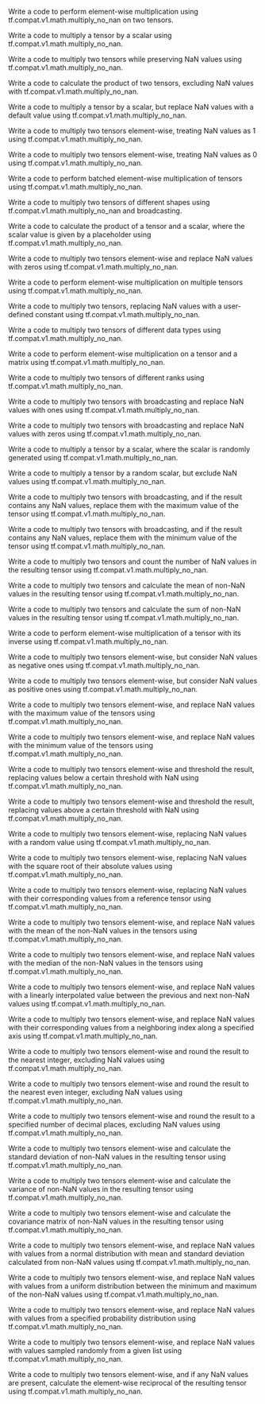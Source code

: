 Write a code to perform element-wise multiplication using tf.compat.v1.math.multiply_no_nan on two tensors.

Write a code to multiply a tensor by a scalar using tf.compat.v1.math.multiply_no_nan.

Write a code to multiply two tensors while preserving NaN values using tf.compat.v1.math.multiply_no_nan.

Write a code to calculate the product of two tensors, excluding NaN values with tf.compat.v1.math.multiply_no_nan.

Write a code to multiply a tensor by a scalar, but replace NaN values with a default value using tf.compat.v1.math.multiply_no_nan.

Write a code to multiply two tensors element-wise, treating NaN values as 1 using tf.compat.v1.math.multiply_no_nan.

Write a code to multiply two tensors element-wise, treating NaN values as 0 using tf.compat.v1.math.multiply_no_nan.

Write a code to perform batched element-wise multiplication of tensors using tf.compat.v1.math.multiply_no_nan.

Write a code to multiply two tensors of different shapes using tf.compat.v1.math.multiply_no_nan and broadcasting.

Write a code to calculate the product of a tensor and a scalar, where the scalar value is given by a placeholder using tf.compat.v1.math.multiply_no_nan.

Write a code to multiply two tensors element-wise and replace NaN values with zeros using tf.compat.v1.math.multiply_no_nan.

Write a code to perform element-wise multiplication on multiple tensors using tf.compat.v1.math.multiply_no_nan.

Write a code to multiply two tensors, replacing NaN values with a user-defined constant using tf.compat.v1.math.multiply_no_nan.

Write a code to multiply two tensors of different data types using tf.compat.v1.math.multiply_no_nan.

Write a code to perform element-wise multiplication on a tensor and a matrix using tf.compat.v1.math.multiply_no_nan.

Write a code to multiply two tensors of different ranks using tf.compat.v1.math.multiply_no_nan.

Write a code to multiply two tensors with broadcasting and replace NaN values with ones using tf.compat.v1.math.multiply_no_nan.

Write a code to multiply two tensors with broadcasting and replace NaN values with zeros using tf.compat.v1.math.multiply_no_nan.

Write a code to multiply a tensor by a scalar, where the scalar is randomly generated using tf.compat.v1.math.multiply_no_nan.

Write a code to multiply a tensor by a random scalar, but exclude NaN values using tf.compat.v1.math.multiply_no_nan.

Write a code to multiply two tensors with broadcasting, and if the result contains any NaN values, replace them with the maximum value of the tensor using tf.compat.v1.math.multiply_no_nan.

Write a code to multiply two tensors with broadcasting, and if the result contains any NaN values, replace them with the minimum value of the tensor using tf.compat.v1.math.multiply_no_nan.

Write a code to multiply two tensors and count the number of NaN values in the resulting tensor using tf.compat.v1.math.multiply_no_nan.

Write a code to multiply two tensors and calculate the mean of non-NaN values in the resulting tensor using tf.compat.v1.math.multiply_no_nan.

Write a code to multiply two tensors and calculate the sum of non-NaN values in the resulting tensor using tf.compat.v1.math.multiply_no_nan.

Write a code to perform element-wise multiplication of a tensor with its inverse using tf.compat.v1.math.multiply_no_nan.

Write a code to multiply two tensors element-wise, but consider NaN values as negative ones using tf.compat.v1.math.multiply_no_nan.

Write a code to multiply two tensors element-wise, but consider NaN values as positive ones using tf.compat.v1.math.multiply_no_nan.

Write a code to multiply two tensors element-wise, and replace NaN values with the maximum value of the tensors using tf.compat.v1.math.multiply_no_nan.

Write a code to multiply two tensors element-wise, and replace NaN values with the minimum value of the tensors using tf.compat.v1.math.multiply_no_nan.

Write a code to multiply two tensors element-wise and threshold the result, replacing values below a certain threshold with NaN using tf.compat.v1.math.multiply_no_nan.

Write a code to multiply two tensors element-wise and threshold the result, replacing values above a certain threshold with NaN using tf.compat.v1.math.multiply_no_nan.

Write a code to multiply two tensors element-wise, replacing NaN values with a random value using tf.compat.v1.math.multiply_no_nan.

Write a code to multiply two tensors element-wise, replacing NaN values with the square root of their absolute values using tf.compat.v1.math.multiply_no_nan.

Write a code to multiply two tensors element-wise, replacing NaN values with their corresponding values from a reference tensor using tf.compat.v1.math.multiply_no_nan.

Write a code to multiply two tensors element-wise, and replace NaN values with the mean of the non-NaN values in the tensors using tf.compat.v1.math.multiply_no_nan.

Write a code to multiply two tensors element-wise, and replace NaN values with the median of the non-NaN values in the tensors using tf.compat.v1.math.multiply_no_nan.

Write a code to multiply two tensors element-wise, and replace NaN values with a linearly interpolated value between the previous and next non-NaN values using tf.compat.v1.math.multiply_no_nan.

Write a code to multiply two tensors element-wise, and replace NaN values with their corresponding values from a neighboring index along a specified axis using tf.compat.v1.math.multiply_no_nan.

Write a code to multiply two tensors element-wise and round the result to the nearest integer, excluding NaN values using tf.compat.v1.math.multiply_no_nan.

Write a code to multiply two tensors element-wise and round the result to the nearest even integer, excluding NaN values using tf.compat.v1.math.multiply_no_nan.

Write a code to multiply two tensors element-wise and round the result to a specified number of decimal places, excluding NaN values using tf.compat.v1.math.multiply_no_nan.

Write a code to multiply two tensors element-wise and calculate the standard deviation of non-NaN values in the resulting tensor using tf.compat.v1.math.multiply_no_nan.

Write a code to multiply two tensors element-wise and calculate the variance of non-NaN values in the resulting tensor using tf.compat.v1.math.multiply_no_nan.

Write a code to multiply two tensors element-wise and calculate the covariance matrix of non-NaN values in the resulting tensor using tf.compat.v1.math.multiply_no_nan.

Write a code to multiply two tensors element-wise, and replace NaN values with values from a normal distribution with mean and standard deviation calculated from non-NaN values using tf.compat.v1.math.multiply_no_nan.

Write a code to multiply two tensors element-wise, and replace NaN values with values from a uniform distribution between the minimum and maximum of the non-NaN values using tf.compat.v1.math.multiply_no_nan.

Write a code to multiply two tensors element-wise, and replace NaN values with values from a specified probability distribution using tf.compat.v1.math.multiply_no_nan.

Write a code to multiply two tensors element-wise, and replace NaN values with values sampled randomly from a given list using tf.compat.v1.math.multiply_no_nan.

Write a code to multiply two tensors element-wise, and if any NaN values are present, calculate the element-wise reciprocal of the resulting tensor using tf.compat.v1.math.multiply_no_nan.